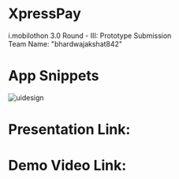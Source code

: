 # XpressPay

i.mobilothon 3.0 Round - III: Prototype Submission</br>
Team Name: "bhardwajakshat842"

# App Snippets
![uidesign](https://github.com/Rinav07/XpressPay/assets/77344616/b566fe3d-7075-4a4d-9f1c-f84e394436d9)

# Presentation Link:
# Demo Video Link:

